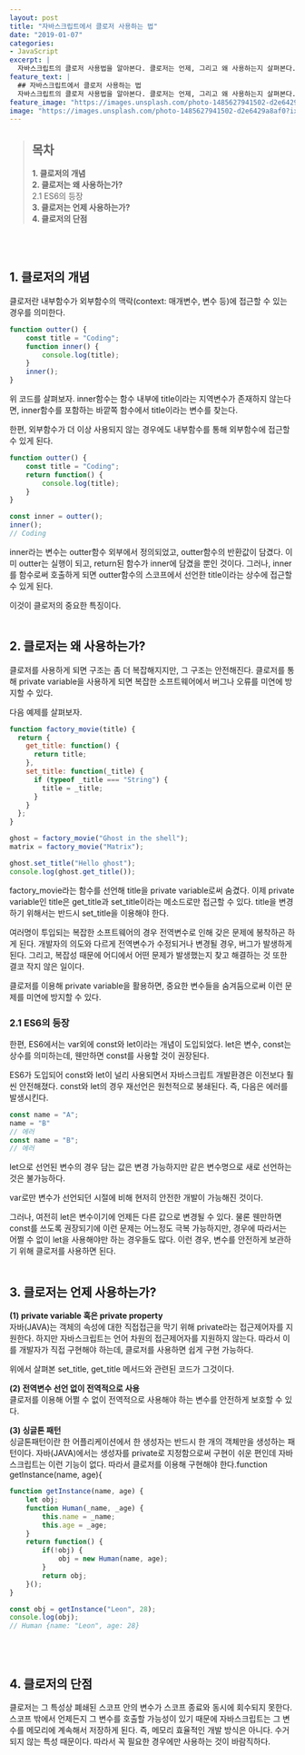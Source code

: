```yaml
---
layout: post
title: "자바스크립트에서 클로저 사용하는 법"
date: "2019-01-07"
categories:
- JavaScript
excerpt: |
  자바스크립트의 클로저 사용법을 알아본다. 클로저는 언제, 그리고 왜 사용하는지 살펴본다.
feature_text: |
  ## 자바스크립트에서 클로저 사용하는 법
  자바스크립트의 클로저 사용법을 알아본다. 클로저는 언제, 그리고 왜 사용하는지 살펴본다.
feature_image: "https://images.unsplash.com/photo-1485627941502-d2e6429a8af0?ixlib=rb-1.2.1&ixid=eyJhcHBfaWQiOjEyMDd9&auto=format&fit=crop&w=1350&q=80"
image: "https://images.unsplash.com/photo-1485627941502-d2e6429a8af0?ixlib=rb-1.2.1&ixid=eyJhcHBfaWQiOjEyMDd9&auto=format&fit=crop&w=1350&q=80"
---
```

> ## 목차 <br>
> **1. 클로저의 개념**<br>
> **2. 클로저는 왜 사용하는가?**<br>
> 2.1 ES6의 등장<br>
> **3. 클로저는 언제 사용하는가?**<br>
> **4. 클로저의 단점**<br>


<br><br>
## 1. 클로저의 개념
클로저란 내부함수가 외부함수의 맥락(context: 매개변수, 변수 등)에 접근할 수 있는 경우를 의미한다. 

```javascript
function outter() {
    const title = "Coding";
    function inner() {
        console.log(title);
    }
    inner();
}
```

위 코드를 살펴보자. inner함수는 함수 내부에 title이라는 지역변수가 존재하지 않는다면, inner함수를 포함하는 바깥쪽 함수에서 title이라는 변수를 찾는다.

한편, 외부함수가 더 이상 사용되지 않는 경우에도 내부함수를 통해 외부함수에 접근할 수 있게 된다.

```javascript
function outter() {
    const title = "Coding";
    return function() {
        console.log(title);
    }
}

const inner = outter();
inner();
// Coding
```
inner라는 변수는 outter함수 외부에서 정의되었고, outter함수의 반환값이 담겼다. 이미 outter는 실행이 되고, return된 함수가 inner에 담겼을 뿐인 것이다. 그러나, inner를 함수로써 호출하게 되면 outter함수의 스코프에서 선언한 title이라는 상수에 접근할 수 있게 된다.

이것이 클로저의 중요한 특징이다.
<br><br>
## 2. 클로저는 왜 사용하는가?
클로저를 사용하게 되면 구조는 좀 더 복잡해지지만, 그 구조는 안전해진다. 클로저를 통해 private variable을 사용하게 되면 복잡한 소프트웨어에서 버그나 오류를 미연에 방지할 수 있다.

다음 예제를 살펴보자.
```javascript
function factory_movie(title) {
  return {
    get_title: function() {
      return title;
    },
    set_title: function(_title) {
      if (typeof _title === "String") {
        title = _title;
      }
    }
  };
}

ghost = factory_movie("Ghost in the shell");
matrix = factory_movie("Matrix");

ghost.set_title("Hello ghost");
console.log(ghost.get_title());
```
factory_movie라는 함수를 선언해 title을 private variable로써 숨겼다. 이제 private variable인 title은 get_title과 set_title이라는 메소드로만 접근할 수 있다. title을 변경하기 위해서는 반드시 set_title을 이용해야 한다.

여러명이 투입되는 복잡한 소프트웨어의 경우 전역변수로 인해 갖은 문제에 봉착하곤 하게 된다. 개발자의 의도와 다르게 전역변수가 수정되거나 변경될 경우, 버그가 발생하게 된다. 그리고, 복잡성 때문에 어디에서 어떤 문제가 발생했는지 찾고 해결하는 것 또한 결코 작지 않은 일이다.

클로저를 이용해 private variable을 활용하면, 중요한 변수들을 숨겨둠으로써 이런 문제를 미연에 방지할 수 있다.

### 2.1 ES6의 등장
한편, ES6에서는 var외에 const와 let이라는 개념이 도입되었다. let은 변수, const는 상수를 의미하는데, 웬만하면 const를 사용할 것이 권장된다.

ES6가 도입되어 const와 let이 널리 사용되면서 자바스크립트 개발환경은 이전보다 훨씬 안전해졌다. const와 let의 경우 재선언은 원천적으로 봉쇄된다. 즉, 다음은 에러를 발생시킨다.

```javascript
const name = "A";
name = "B"
// 에러
const name = "B";
// 에러
```
let으로 선언된 변수의 경우 담는 값은 변경 가능하지만 같은 변수명으로 새로 선언하는 것은 불가능하다.

var로만 변수가 선언되던 시절에 비해 현저히 안전한 개발이 가능해진 것이다.

그러나, 여전히 let은 변수이기에 언제든 다른 값으로 변경될 수 있다. 물론 웬만하면 const를 쓰도록 권장되기에 이런 문제는 어느정도 극복 가능하지만, 경우에 따라서는 어쩔 수 없이 let을 사용해야만 하는 경우들도 많다. 이런 경우, 변수를 안전하게 보관하기 위해 클로저를 사용하면 된다.
<br><br>
## 3. 클로저는 언제 사용하는가?
**(1) private variable 혹은 private property**<br>
자바(JAVA)는 객체의 속성에 대한 직접접근을 막기 위해 private라는 접근제어자를 지원한다. 하지만 자바스크립트는 언어 차원의 접근제어자를 지원하지 않는다. 따라서 이를 개발자가 직접 구현해야 하는데, 클로저를 사용하면 쉽게 구현 가능하다.

위에서 살펴본 set_title, get_title 메서드와 관련된 코드가 그것이다.

**(2) 전역변수 선언 없이 전역적으로 사용**<br>
클로저를 이용해 어쩔 수 없이 전역적으로 사용해야 하는 변수를 안전하게 보호할 수 있다.

**(3) 싱글톤 패턴**<br>
싱글톤패턴이란 한 어플리케이션에서 한 생성자는 반드시 한 개의 객체만을 생성하는 패턴이다. 자바(JAVA)에서는 생성자를 private로 지정함으로써 구현이 쉬운 편인데 자바스크립트는 이런 기능이 없다. 따라서 클로저를 이용해 구현해야 한다.function getInstance(name, age){

```javascript
function getInstance(name, age) {
    let obj;
    function Human(_name, _age) {
        this.name = _name;
        this.age = _age;
    }
    return function() {
        if(!obj) {
            obj = new Human(name, age);
        }
        return obj;
    }();
}

const obj = getInstance("Leon", 28);
console.log(obj);
// Human {name: "Leon", age: 28}
```
<br><br>
## 4. 클로저의 단점
클로저는 그 특성상 폐쇄된 스코프 안의 변수가 스코프 종료와 동시에 회수되지 못한다. 스코프 밖에서 언제든지 그 변수를 호출할 가능성이 있기 때문에 자바스크립트는 그 변수를 메모리에 계속해서 저장하게 된다. 즉, 메모리 효율적인 개발 방식은 아니다. 수거되지 않는 특성 때문이다. 따라서 꼭 필요한 경우에만 사용하는 것이 바람직하다.
